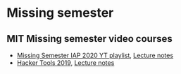 # Missing semester

## MIT Missing semester video courses

* [Missing Semester IAP 2020 YT playlist](https://youtube.com/playlist?list=PLyzOVJj3bHQuloKGG59rS43e29ro7I57J&si=xduyMy7NF_3r61Ze), [Lecture notes](https://missing.csail.mit.edu/)
* [Hacker Tools 2019](https://youtube.com/playlist?list=PLyzOVJj3bHQuiujH1lpn8cA9dsyulbYRv&si=-3rPmkO4rQw869vI), [Lecture notes](https://missing.csail.mit.edu/)


